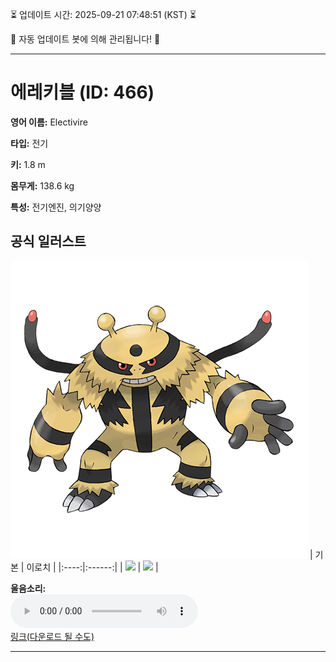 
⏳ 업데이트 시간: 2025-09-21 07:48:51 (KST) ⏳

🤖 자동 업데이트 봇에 의해 관리됩니다! 🤖

---

# 에레키블 (ID: 466)
**영어 이름:** Electivire

**타입:** 전기

**키:** 1.8 m

**몸무게:** 138.6 kg

**특성:** 전기엔진, 의기양양

## 공식 일러스트
![](https://raw.githubusercontent.com/PokeAPI/sprites/master/sprites/pokemon/other/official-artwork/466.png)
| 기본 | 이로치 |
|:----:|:------:|
| <img src="http://play.pokemonshowdown.com/sprites/ani/electivire.gif" width="200"> | <img src="http://play.pokemonshowdown.com/sprites/ani-shiny/electivire.gif" width="200"> |

**울음소리:**<br><audio controls src="https://raw.githubusercontent.com/PokeAPI/cries/main/cries/pokemon/latest/466.ogg"></audio><br> [링크(다운로드 될 수도)](https://raw.githubusercontent.com/PokeAPI/cries/main/cries/pokemon/latest/466.ogg)


---
